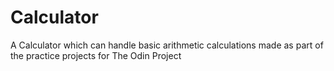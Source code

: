 
# Calculator

A Calculator which can handle basic arithmetic calculations made as part of the practice projects for The Odin Project
